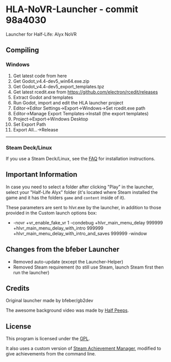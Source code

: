 # HLA-NoVR-Launcher - commit 98a4030
Launcher for Half-Life: Alyx NoVR

## Compiling

### Windows
1.  Get latest code from here
2.  Get Godot_v4.4-dev5_win64.exe.zip
3.  Get Godot_v4.4-dev5_export_templates.tpz
4.  Get latest rcedit.exe from https://github.com/electron/rcedit/releases
5.  Extract Godot and templates
6.  Run Godot, import and edit the HLA launcher project
7.  Editor->Editor Settings->Export->Windows->Set rcedit.exe path
8.  Editor->Manage Export Templates->Install (the export templates)
9.  Project->Export->Windows Desktop
10. Set Export Path
11. Export All...->Release

---

### Steam Deck/Linux

If you use a Steam Deck/Linux, see the [FAQ](https://docs.google.com/document/d/1mlDz24iE1r4Lf16y5N9I37ZIvm4V0ie2Sxg1GBlcs10) for installation instructions.

## Important Information

In case you need to select a folder after clicking "Play" in the launcher, select your "Half-Life Alyx" folder (it's located where Steam installed the game and it has the folders `game` and `content` inside of it).

These parameters are sent to hlvr.exe by the launcher, in addition to those provided in the Custom launch options box:
+ -novr +vr_enable_fake_vr 1 -condebug +hlvr_main_menu_delay 999999 +hlvr_main_menu_delay_with_intro 999999 +hlvr_main_menu_delay_with_intro_and_saves 999999 -window

## Changes from the bfeber Launcher

+ Removed auto-update (except the Launcher-Helper)
+ Removed Steam requirement (to still use Steam, launch Steam first then run the launcher)

## Credits
Original launcher made by bfeber/gb2dev

The awesome background video was made by [Half Peeps](https://www.youtube.com/@HALFPEEPS).

## License
This program is licensed under the [GPL](LICENSE).

It also uses a custom version of [Steam Achievement Manager](https://github.com/gibbed/SteamAchievementManager), modified to give achievements from the command line.
